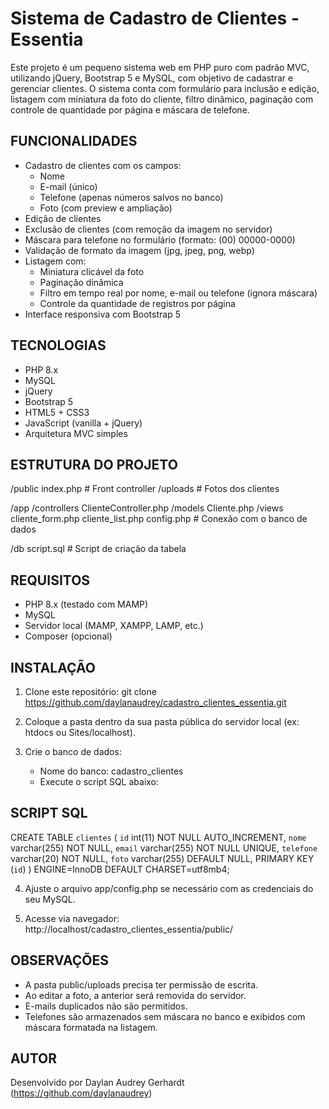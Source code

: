 Sistema de Cadastro de Clientes - Essentia
==========================================

Este projeto é um pequeno sistema web em PHP puro com padrão MVC, utilizando jQuery, Bootstrap 5 e MySQL, com objetivo de cadastrar e gerenciar clientes. O sistema conta com formulário para inclusão e edição, listagem com miniatura da foto do cliente, filtro dinâmico, paginação com controle de quantidade por página e máscara de telefone.

FUNCIONALIDADES
---------------
- Cadastro de clientes com os campos:
  - Nome
  - E-mail (único)
  - Telefone (apenas números salvos no banco)
  - Foto (com preview e ampliação)
- Edição de clientes
- Exclusão de clientes (com remoção da imagem no servidor)
- Máscara para telefone no formulário (formato: (00) 00000-0000)
- Validação de formato da imagem (jpg, jpeg, png, webp)
- Listagem com:
  - Miniatura clicável da foto
  - Paginação dinâmica
  - Filtro em tempo real por nome, e-mail ou telefone (ignora máscara)
  - Controle da quantidade de registros por página
- Interface responsiva com Bootstrap 5

TECNOLOGIAS
-----------
- PHP 8.x
- MySQL
- jQuery
- Bootstrap 5
- HTML5 + CSS3
- JavaScript (vanilla + jQuery)
- Arquitetura MVC simples

ESTRUTURA DO PROJETO
---------------------
/public
  index.php            # Front controller
  /uploads             # Fotos dos clientes

/app
  /controllers
    ClienteController.php
  /models
    Cliente.php
  /views
    cliente_form.php
    cliente_list.php
  config.php           # Conexão com o banco de dados

/db
  script.sql           # Script de criação da tabela

REQUISITOS
----------
- PHP 8.x (testado com MAMP)
- MySQL
- Servidor local (MAMP, XAMPP, LAMP, etc.)
- Composer (opcional)

INSTALAÇÃO
----------
1. Clone este repositório:
   git clone https://github.com/daylanaudrey/cadastro_clientes_essentia.git

2. Coloque a pasta dentro da sua pasta pública do servidor local (ex: htdocs ou Sites/localhost).

3. Crie o banco de dados:
   - Nome do banco: cadastro_clientes
   - Execute o script SQL abaixo:

SCRIPT SQL
----------
CREATE TABLE `clientes` (
  `id` int(11) NOT NULL AUTO_INCREMENT,
  `nome` varchar(255) NOT NULL,
  `email` varchar(255) NOT NULL UNIQUE,
  `telefone` varchar(20) NOT NULL,
  `foto` varchar(255) DEFAULT NULL,
  PRIMARY KEY (`id`)
) ENGINE=InnoDB DEFAULT CHARSET=utf8mb4;

4. Ajuste o arquivo app/config.php se necessário com as credenciais do seu MySQL.

5. Acesse via navegador:
   http://localhost/cadastro_clientes_essentia/public/

OBSERVAÇÕES
-----------
- A pasta public/uploads precisa ter permissão de escrita.
- Ao editar a foto, a anterior será removida do servidor.
- E-mails duplicados não são permitidos.
- Telefones são armazenados sem máscara no banco e exibidos com máscara formatada na listagem.

AUTOR
-----
Desenvolvido por Daylan Audrey Gerhardt (https://github.com/daylanaudrey)
